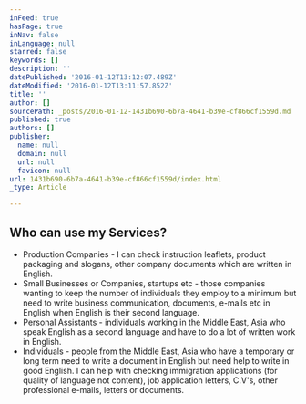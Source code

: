 ```yaml
---
inFeed: true
hasPage: true
inNav: false
inLanguage: null
starred: false
keywords: []
description: ''
datePublished: '2016-01-12T13:12:07.489Z'
dateModified: '2016-01-12T13:11:57.852Z'
title: ''
author: []
sourcePath: _posts/2016-01-12-1431b690-6b7a-4641-b39e-cf866cf1559d.md
published: true
authors: []
publisher:
  name: null
  domain: null
  url: null
  favicon: null
url: 1431b690-6b7a-4641-b39e-cf866cf1559d/index.html
_type: Article

---
```

## Who can use my Services?

* Production Companies - I can check instruction leaflets, product packaging and slogans, other company documents which are written in English.
* Small Businesses or Companies, startups etc - those companies wanting to keep the number of individuals they employ to a minimum but need to write business communication, documents, e-mails etc in English when English is their second language.
* Personal Assistants - individuals working in the Middle East, Asia who speak English as a second language and have to do a lot of written work in English.
* Individuals - people from the Middle East, Asia who have a temporary or long term need to write a document in English but need help to write in good English. I can help with checking immigration applications (for quality of language not content), job application letters, C.V's, other professional e-mails, letters or documents.